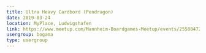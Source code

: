 ```yaml
---
title: Ultra Heavy Cardbord (Pendragon)
date: 2019-03-24
location: MyPlace, Ludwigshafen
link: https://www.meetup.com/Mannheim-Boardgames-Meetup/events/255884722/
usergroup: bogama
type: usergroup
---
```

